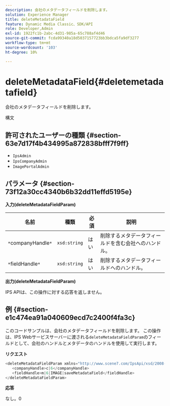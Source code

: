 ```yaml
---
description: 会社のメタデータフィールドを削除します。
solution: Experience Manager
title: deleteMetadataField
feature: Dynamic Media Classic、SDK/API
role: Developer,Admin
exl-id: 1922fc1b-2abc-4d31-985a-65c788af4d46
source-git-commit: fcda99340a18d5037157723bb3bdca5fa9df3277
workflow-type: tm+mt
source-wordcount: '103'
ht-degree: 10%

---
```


# deleteMetadataField{#deletemetadatafield}

会社のメタデータフィールドを削除します。

構文

## 許可されたユーザーの種類 {#section-63e7d17f4b434995a872838bfff7f9ff}

* `IpsAdmin`
* `IpsCompanyAdmin`
* `ImagePortalAdmin`

## パラメータ {#section-73f12a30cc4340b6b32dd11effd5195e}

**入力(deleteMetadataFieldParam)**

| 名前 | 種類 | 必須 | 説明 |
|---|---|---|---|
| `*`companyHandle`*` | `xsd:string` | はい | 削除するメタデータフィールドを含む会社へのハンドル。 |
| `*`fieldHandle`*` | `xsd:string` | はい | 削除するメタデータフィールドへのハンドル。 |

**出力(deleteMetadataFieldParam)**

IPS APIは、この操作に対する応答を返しません。

## 例 {#section-e1c474ea91a040609ecd7c2400f4fa3c}

このコードサンプルは、会社のメタデータフィールドを削除します。 この操作は、IPS Webサービスサーバーに渡される`deleteMetadataFieldParam`のフィールドとして、会社のハンドルとメタデータのハンドルを使用して実行します。

**リクエスト**

```java
<deleteMetadataFieldParam xmlns="http://www.scene7.com/IpsApi/xsd/2008-01-15">
   <companyHandle>c|6</companyHandle>
   <fieldHandle>m|6|IMAGE|saveMetadataField</fieldHandle>
</deleteMetadataFieldParam>
```

**応答**

なし。0
